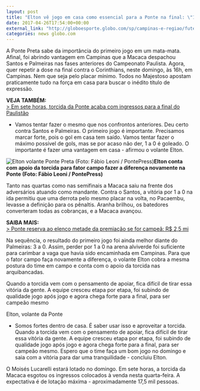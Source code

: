 ```yaml
---
layout: post
title: "Elton vê jogo em casa como essencial para a Ponte na final: \"1 a 0 é goleada\""
date: 2017-04-26T17:54:00+00:00
external_link: "http://globoesporte.globo.com/sp/campinas-e-regiao/futebol/times/ponte-preta/noticia/2017/04/elton-ve-jogo-em-casa-como-essencial-para-ponte-na-final-1-0-e-goleada.html"
categories: news globo.com
---
```

A Ponte Preta sabe da importância do primeiro jogo em um mata-mata. Afinal, foi abrindo vantagem em Campinas que a Macaca despachou Santos e Palmeiras nas fases anteriores do Campeonato Paulista. Agora, quer repetir a dose na final contra o Corinthians, neste domingo, às 16h, em Campinas. Nem que seja pelo placar mínimo. Todos no Majestoso apostam praticamente tudo na força em casa para buscar o inédito título de expressão.&nbsp;

**VEJA TAMBÉM:**  
[\>&nbsp;Em sete horas, torcida da Ponte acaba com ingressos para a final do Paulistão](http://globoesporte.globo.com/sp/campinas-e-regiao/futebol/times/ponte-preta/noticia/2017/04/em-sete-horas-torcida-da-ponte-esgota-ingressos-para-decisao-do-paulista.html)

- Vamos tentar fazer o mesmo que nos confrontos anteriores. Deu certo contra Santos e Palmeiras. O primeiro jogo é importante. Precisamos marcar forte, pois o gol em casa tem saído. Vamos tentar fazer o máximo possível de gols, mas se por acaso não der, 1 a 0 é goleado. O importante é fazer uma vantagem em casa - afirmou o volante Elton.&nbsp;

 ![Elton volante Ponte Preta (Foto: Fábio Leoni / PontePress)](http://s2.glbimg.com/eRd1FI_1n6RkTwz8AnQBM8I_myg=/0x10:1000x531/690x360/s.glbimg.com/es/ge/f/original/2017/04/04/elton1.jpg "Elton volante Ponte Preta (Foto: Fábio Leoni / PontePress)")**Elton conta com apoio da torcida para fator campo fazer a diferença novamente na Ponte (Foto: Fábio Leoni / PontePress)**

Tanto nas quartas como nas semifinais a Macaca saiu na frente dos adversários atuando como mandante. Contra o Santos, a vitória por 1 a 0 na ida permitiu que uma derrota pelo mesmo placar na volta, no Pacaembu, levasse a definição para os pênaltis. Aranha brilhou, os batedores converteram todas as cobranças, e a Macaca avançou.&nbsp;

**SAIBA MAIS:**  
[\>&nbsp;Ponte reserva ao elenco metade da premiação se for campeã: R$ 2,5 mi](http://globoesporte.globo.com/sp/campinas-e-regiao/futebol/times/ponte-preta/noticia/2017/04/ponte-reserva-ao-elenco-metade-da-premiacao-se-campea-r-25-mi.html#jogo-ponte-preta-x-corinthians---30/04/2017-16%3A00)

Na sequência, o resultado do primeiro jogo foi ainda melhor diante do Palmeiras: 3 a 0. Assim, perder por 1 a 0 na arena alviverde foi suficiente para carimbar a vaga que havia sido encaminhada em Campinas. Para que o fator campo faça novamente a diferença, o volante Elton cobra a mesma postura do time em campo e conta com o apoio da torcida nas arquibancadas.&nbsp;

Quando a torcida vem com o pensamento de apoiar, fica difícil de tirar essa vitória da gente. A equipe cresceu etapa por etapa, foi subindo de qualidade jogo após jogo e agora chega forte para a final, para ser campeão mesmo&nbsp;

Elton, volante da Ponte

- Somos fortes dentro de casa. É saber usar isso e aproveitar a torcida. Quando a torcida vem com o pensamento de apoiar, fica difícil de tirar essa vitória da gente. A equipe cresceu etapa por etapa, foi subindo de qualidade jogo após jogo e agora chega forte para a final, para ser campeão mesmo. Espero que o time faça um bom jogo no domingo e saia com a vitória para dar uma tranquilidade - concluiu Elton.

O Moisés Lucarelli estará lotado no domingo. Em sete horas, a torcida da Macaca esgotou os ingressos colocados à venda nesta quarta-feira. A expectativa é de lotação máxima - aproximadamente 17,5 mil pessoas.&nbsp;

